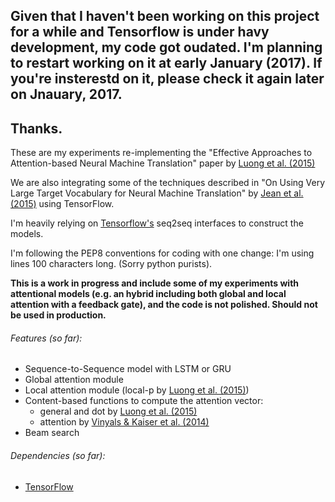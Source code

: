 ## Given that I haven't been working on this project for a while and Tensorflow is under havy development, my code got oudated. I'm planning to restart working on it at early January (2017). If you're insterestd on it, please check it again later on Jnauary, 2017. 

## Thanks.


These are my experiments re-implementing the "Effective Approaches to Attention-based Neural Machine Translation" 
paper by [Luong et al. (2015)](http://arxiv.org/abs/1508.04025)

We are also integrating some of the techniques described in  "On Using Very Large Target Vocabulary for Neural Machine 
Translation" by [Jean et al. (2015)](http://arxiv.org/abs/1412.2007) using TensorFlow.

I'm heavily relying on [Tensorflow's](https://www.tensorflow.org/) seq2seq interfaces to construct the models.

I'm following the PEP8 conventions for coding with one change: I'm using lines 100 characters long. 
(Sorry python purists). 

**This is a work in progress and include some of my experiments with attentional models (e.g. an hybrid including both 
global and local attention with a feedback gate), and the code is not polished. Should not be used in production.**

###### Features (so far):

* Sequence-to-Sequence model with LSTM or GRU
* Global attention module
* Local attention module (local-p by [Luong et al. (2015)](http://arxiv.org/abs/1508.04025))
* Content-based functions to compute the attention vector:
  * general and dot by [Luong et al. (2015)](http://arxiv.org/abs/1508.04025)
  * attention by [Vinyals & Kaiser et al. (2014)](http://arxiv.org/abs/1412.7449)
* Beam search

###### Dependencies (so far):

* [TensorFlow](http://tensorflow.org/)
